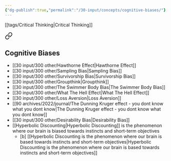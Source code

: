 ```yaml
---
{"dg-publish":true,"permalink":"/30-input/concepts/cognitive-biases/"}
---
```


[[tags/Critical Thinking\|Critical Thinking]]

<div class="transclusion internal-embed is-loaded"><a class="markdown-embed-link" href="/tags/critical-thinking/#cognitive-biases" aria-label="Open link"><svg xmlns="http://www.w3.org/2000/svg" width="24" height="24" viewBox="0 0 24 24" fill="none" stroke="currentColor" stroke-width="2" stroke-linecap="round" stroke-linejoin="round" class="svg-icon lucide-link"><path d="M10 13a5 5 0 0 0 7.54.54l3-3a5 5 0 0 0-7.07-7.07l-1.72 1.71"></path><path d="M14 11a5 5 0 0 0-7.54-.54l-3 3a5 5 0 0 0 7.07 7.07l1.71-1.71"></path></svg></a><div class="markdown-embed">



## Cognitive Biases
- [[30 input/300 other/Hawthorne Effect\|Hawthorne Effect]]
- [[30 input/300 other/Sampling Bias\|Sampling Bias]]
- [[30 input/300 other/Survivorship Bias\|Survivorship Bias]]
- [[30 input/300 other/Groupthink\|Groupthink]]
- [[30 input/300 other/The Swimmer Body Bias\|The Swimmer Body Bias]]
- [[30 input/300 other/What The Hell Effect\|What The Hell Effect]]
- [[30 input/300 other/Loss Aversion\|Loss Aversion]]
- [[90 archives/2022/journal/The Dunning Kruger effect - you dont know what you dont know\|The Dunning Kruger effect - you dont know what you dont know]]
- [[30 input/300 other/Desirability Bias\|Desirability Bias]]
- [[Hyperbolic Discounting\|Hyperbolic Discounting]] is the phenomenon where our brain is biased towards instincts and short-term objectives
	- [b] [[Hyperbolic Discounting is the phenomenon where our brain is based towards instincts and short-term objectives\|Hyperbolic Discounting is the phenomenon where our brain is based towards instincts and short-term objectives]]


</div></div>

